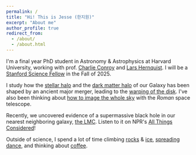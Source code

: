 ```yaml
---
permalink: /
title: "Hi! This is Jesse (한지원)"
excerpt: "About me"
author_profile: true
redirect_from: 
  - /about/
  - /about.html
---
```


I'm a final year PhD student in Astronomy & Astrophysics at Harvard University, working with prof. [Charlie Conroy](https://scholar.harvard.edu/cconroy) and [Lars Hernquist](https://www.hernquist.group/). I will be a [Stanford Science Fellow](https://stanfordsciencefellows.stanford.edu/) in the Fall of 2025.

I study how the [stellar halo](https://arxiv.org/abs/2208.04327) and the [dark matter halo](https://iopscience.iop.org/article/10.3847/1538-4357/ac795f) of our Galaxy has been shaped by an ancient major merger, leading to the [warping of the disk](https://ui.adsabs.harvard.edu/abs/2023NatAs...7.1481H/abstract). I've also been thinking about [how to image the whole sky](https://ui.adsabs.harvard.edu/abs/2023arXiv230611784H/abstract) with the _Roman_ space telescope.

Recently, we uncovered evidence of a supermassive black hole in our nearest neighboring galaxy, [the LMC](https://ui.adsabs.harvard.edu/abs/2025arXiv250200102H/abstract). Listen to it on NPR's [All Things Considered](https://www.npr.org/2025/03/06/nx-s1-5319113/that-galaxy-next-door-its-home-to-a-monster-black-hole)!

Outside of science, I spend a lot of time climbing [rocks](https://www.instagram.com/p/CSpxS8ys8it/) & [ice](https://www.instagram.com/p/CaAoIXku4fS/), [spreading dance](https://gsas.harvard.edu/news/stories/scene-leader), and thinking about [coffee](https://improbable.com/2021/02/17/the-reason-you-will-spill-coffee-no-matter-how-careful-you-are/).
